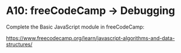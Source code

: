 # A10: freeCodeCamp → Debugging

Complete the Basic JavaScript module in freeCodeCamp:

https://www.freecodecamp.org/learn/javascript-algorithms-and-data-structures/
